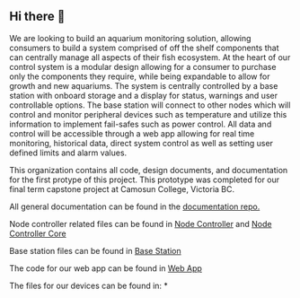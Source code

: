 ## Hi there 👋

We are looking to build an aquarium monitoring solution, allowing consumers to build a system
comprised of off the shelf components that can centrally manage all aspects of their fish ecosystem.
At the heart of our control system is a modular design allowing for a consumer to purchase only the
components they require, while being expandable to allow for growth and new aquariums. The
system is centrally controlled by a base station with onboard storage and a display for status,
warnings and user controllable options. The base station will connect to other nodes which will
control and monitor peripheral devices such as temperature and utilize this information to
implement fail-safes such as power control. All data and control will be accessible through a web app
allowing for real time monitoring, historical data, direct system control as well as setting user defined
limits and alarm values.

This organization contains all code, design documents, and documentation for the first protype of this project. This prototype was completed for our final term capstone project at Camosun College, Victoria BC.

All general documentation can be found in the [documentation repo.](https://github.com/ProjectFishWorks/Documentation)

Node controller related files can be found in [Node Controller](https://github.com/ProjectFishWorks/NodeController) and [Node Controller Core](https://github.com/ProjectFishWorks/NodeControllerCore)

Base station files can be found in [Base Station](https://github.com/ProjectFishWorks/BaseStation)

The code for our web app can be found in [Web App](https://github.com/ProjectFishWorks/WebApp)

The files for our devices can be found in:
* 

<!--

**Here are some ideas to get you started:**

🙋‍♀️ A short introduction - what is your organization all about?
🌈 Contribution guidelines - how can the community get involved?
👩‍💻 Useful resources - where can the community find your docs? Is there anything else the community should know?
🍿 Fun facts - what does your team eat for breakfast?
🧙 Remember, you can do mighty things with the power of [Markdown](https://docs.github.com/github/writing-on-github/getting-started-with-writing-and-formatting-on-github/basic-writing-and-formatting-syntax)
-->
